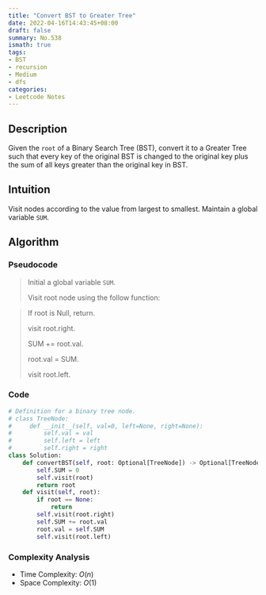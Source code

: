 ```yaml
---
title: "Convert BST to Greater Tree"
date: 2022-04-16T14:43:45+08:00
draft: false
summary: No.538
ismath: true
tags:
- BST
- recursion
- Medium
- dfs
categories:
- Leetcode Notes
---
```


## Description
Given the `root` of a Binary Search Tree (BST), convert it to a Greater Tree such that every key of the original BST is changed to the original key plus the sum of all keys greater than the original key in BST.

## Intuition
Visit nodes according to the value from largest to smallest. Maintain a global variable `SUM`.

## Algorithm

### Pseudocode
> Initial a global variable `SUM`.
>
> Visit root node using the follow function:

> If root is Null, return.
>
> visit root.right.
>
> SUM += root.val.
>
> root.val = SUM.
>
> visit root.left.


### Code
```python
# Definition for a binary tree node.
# class TreeNode:
#     def __init__(self, val=0, left=None, right=None):
#         self.val = val
#         self.left = left
#         self.right = right
class Solution:
    def convertBST(self, root: Optional[TreeNode]) -> Optional[TreeNode]:
        self.SUM = 0
        self.visit(root)
        return root
    def visit(self, root):
        if root == None:
            return
        self.visit(root.right)
        self.SUM += root.val
        root.val = self.SUM
        self.visit(root.left)
```

### Complexity Analysis
- Time Complexity: $O(n)$
- Space Complexity: $O(1)$